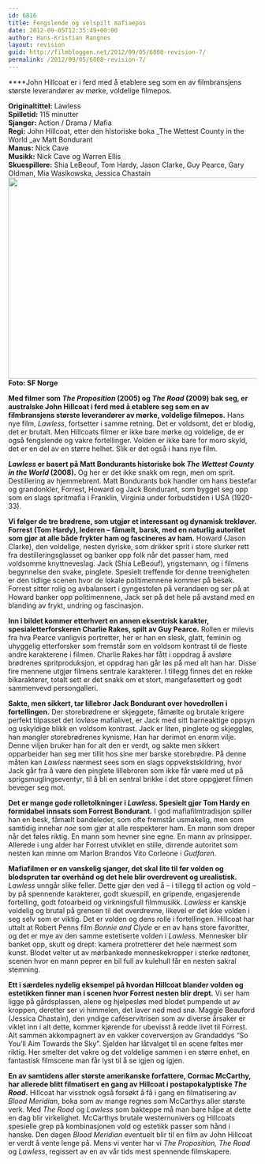 ```yaml
---
id: 6816
title: Fengslende og velspilt mafiaepos
date: 2012-09-05T12:35:49+00:00
author: Hans-Kristian Rangnes
layout: revision
guid: http://filmbloggen.net/2012/09/05/6808-revision-7/
permalink: /2012/09/05/6808-revision-7/
---
```

****John Hillcoat er i ferd med å etablere seg som en av filmbransjens største leverandører av mørke, voldelige filmepos.**<!--more-->**

**Originaltittel:** Lawless  
**Spilletid:** 115 minutter  
**Sjanger:** Action / Drama / Mafia  
**Regi:** John Hillcoat, etter den historiske boka _The Wettest County in the World _av Matt Bondurant  
**Manus:** Nick Cave  
**Musikk:** Nick Cave og Warren Ellis  
**Skuespillere:** Shia LeBeouf, Tom Hardy, Jason Clarke, Guy Pearce, Gary Oldman, Mia Wasikowska, Jessica Chastain  
<a href="http://filmbloggen.net/?attachment_id=6815" rel="attachment wp-att-6815"><img class="alignnone size-large wp-image-6815" src="http://filmbloggen.net/wp-content/uploads//2012/09/kctxhcr6-620x407.jpg" alt="" width="620" height="407" /></a>  
**Foto: SF Norge**

**Med filmer som _The Proposition_ (2005) og _The Road_ (2009) bak seg, er australske John Hillcoat i ferd med å etablere seg som en av filmbransjens største leverandører av mørke, voldelige filmepos.** Hans nye film, _Lawless_, fortsetter i samme retning. Det er voldsomt, det er blodig, det er brutalt. Men Hillcoats filmer er ikke bare mørke og voldelige, de er også fengslende og vakre fortellinger. Volden er ikke bare for moro skyld, det er en del av en større helhet. Slik er det også i hans nye film.

**_Lawless_ er basert på Matt Bondurants historiske bok _The Wettest County in the World_ (2008).** Og her er det ikke snakk om regn, men om sprit. Destillering av hjemmebrent. Matt Bondurants bok handler om hans bestefar og grandonkler, Forrest, Howard og Jack Bondurant, som bygget seg opp som en slags spritmafia i Franklin, Virginia under forbudstiden i USA (1920-33).

**Vi følger de tre brødrene, som utgjør et interessant og dynamisk trekløver. Forrest (Tom Hardy), lederen – fåmælt, barsk, med en naturlig autoritet som gjør at alle både frykter ham og fascineres av ham.** Howard (Jason Clarke), den voldelige, nesten dyriske, som drikker sprit i store slurker rett fra destilleringsglasset og banker opp folk når det passer ham, med voldsomme knyttneveslag. Jack (Shia LeBeouf), yngstemann, og i filmens begynnelse den svake, pinglete. Spesielt treffende for denne treenigheten er den tidlige scenen hvor de lokale politimennene kommer på besøk. Forrest sitter rolig og avbalansert i gyngestolen på verandaen og ser på at Howard banker opp politimennene, Jack ser på det hele på avstand med en blanding av frykt, undring og fascinasjon.

**Inn i bildet kommer etterhvert en annen eksentrisk karakter, spesialetterforskeren Charlie Rakes, spilt av Guy Pearce.** Rollen er milevis fra hva Pearce vanligvis portretter, her er han en slesk, glatt, feminin og uhyggelig etterforsker som fremstår som en voldsom kontrast til de fleste andre karakterene i filmen. Charlie Rakes har fått i oppdrag å avsløre brødrenes spritproduksjon, et oppdrag han går løs på med alt han har. Disse fire mennene utgjør filmens sentrale karakterer. I tillegg finnes det en rekke bikarakterer, totalt sett er det snakk om et stort, mangefasettert og godt sammenvevd persongalleri.

**Sakte, men sikkert, tar lillebror Jack Bondurant over hovedrollen i fortellingen.** Der storebrødrene er skjeggete, fåmælte og brutale krigere perfekt tilpasset det lovløse mafialivet, er Jack med sitt barneaktige oppsyn og uskyldige blikk en voldsom kontrast. Jack er liten, pinglete og skjeggløs, han mangler storebrødrenes kynisme. Han har derimot en enorm vilje. Denne viljen bruker han for alt den er verdt, og sakte men sikkert opparbeider han seg mer tillit hos sine mer barske storebrødre. På denne måten kan _Lawless_ nærmest sees som en slags oppvekstskildring, hvor Jack går fra å være den pinglete lillebroren som ikke får være med ut på sprigsmuglingseventyr, til å bli en sentral brikke i det store oppgjøret filmen beveger seg mot.

**Det er mange gode rolletolkninger i _Lawless_. Spesielt gjør Tom Hardy en formidabel innsats som Forrest Bondurant.** I god mafiafilmtradisjon spiller han en besk, fåmælt bandeleder, som ofte fremstår usmakelig, men som samtidig innehar _noe_ som gjør at alle respekterer ham. En mann som dreper når det føles riktig. En mann som hevner sine egne. En mann av prinsipper. Allerede i ung alder har Forrest utviklet en stille, dirrende autoritet som nesten kan minne om Marlon Brandos Vito Corleone i _Gudfaren_.

**Mafiafilmen er en vanskelig sjanger, det skal lite til før volden og blodspruten tar overhånd og det hele blir overdrevent og urealistisk.** _Lawless_ unngår slike feller. Dette gjør den ved å – i tillegg til action og vold – by på spennende karakterer, godt skuespill, en gripende, engasjerende fortelling, godt fotoarbeid og virkningsfull filmmusikk. _Lawless_ er kanskje voldelig og brutal på grensen til det overdrevne, likevel er det ikke volden i seg selv som er viktig. Det er volden og dens rolle i fortellingen. Hillcoat har uttalt at Robert Penns film _Bonnie and Clyde_ er en av hans store favoritter, og det er mye av den samme estetiserte volden i _Lawless_. Mennesker blir banket opp, skutt og drept: kamera protretterer det hele nærmest som kunst. Blodet velter ut av mørbankede menneskekropper i sterke rødtoner, scenen hvor en mann peprer en bil full av kulehull får en nesten sakral stemning.

**Ett i særdeles nydelig eksempel på hvordan Hillcoat blander volden og estetikken finner man i scenen hvor Forrest nesten blir drept.** Vi ser ham ligge på gårdsplassen, alene og hjelpesløs med blodet pumpende ut av kroppen, deretter ser vi himmelen, det laver ned med snø. Maggie Beauford (Jessica Chastain), den yndige caféservitrisen som av diverse årsaker er viklet inn i alt dette, kommer kjørende for ubevisst å redde livet til Forrest. Alt sammen akkompagnert av en vakker coverversjon av Grandaddys “So You&#8217;ll Aim Towards the Sky”. Sjelden har låtvalget til en scene føltes mer riktig. Her smelter det vakre og det voldelige sammen i en større enhet, en fantastisk filmscene man får lyst til å se igjen og igjen.

**En av samtidens aller største amerikanske forfattere, Cormac McCarthy, har allerede blitt filmatisert en gang av Hillcoat i postapokalyptiske _The Road_.** Hillcoat har visstnok også forsøkt å få i gang en filmatisering av _Blood Meridian_, boka som av mange regnes som McCarthys aller største verk. Med _The Road_ og _Lawless_ som bakteppe må man bare håpe at dette en dag blir virkelighet. McCarthys brutale westernunivers og Hillcoats spesielle grep på kombinasjonen vold og estetikk passer som hånd i hanske. Den dagen _Blood Meridian_ eventuelt blir til en film av John Hillcoat er verdt å vente lenge på. Mens vi venter har vi _The Proposition,_ _The Road_ og _Lawless_, regissert av en av vår tids mest spennende filmskapere.

<div class="video-shortcode">
</div>
